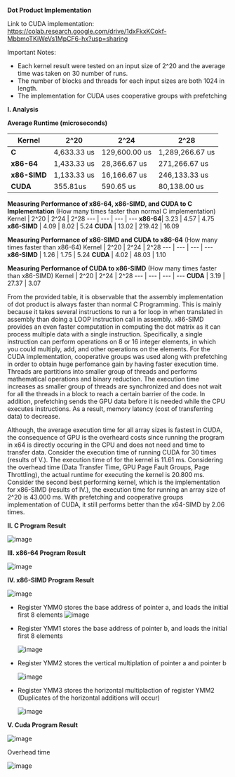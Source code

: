 **Dot Product Implementation**

Link to CUDA implementation: https://colab.research.google.com/drive/1dxFkxKCokf-MbbmoTKiWeVs1MpCF6-hx?usp=sharing

Important Notes:
- Each kernel result were tested on an input size of 2^20 and the average time was taken on 30 number of runs.
- The number of blocks and threads for each input sizes are both 1024 in length.
- The implementation for CUDA uses cooperative groups with prefetching

**I. Analysis**

**Average Runtime (microseconds)**

 Kernel | 2^20 | 2^24 | 2^28
--- | --- | --- | ---
**C** | 4,633.33 us | 129,600.00 us | 1,289,266.67 us 
**x86-64**| 1,433.33 us | 28,366.67 us | 271,266.67 us
**x86-SIMD** | 1,133.33 us | 16,166.67 us | 246,133.33 us 
**CUDA** | 355.81us | 590.65 us | 80,138.00 us

**Measuring Performance of x86-64, x86-SIMD, and CUDA to C Implementation**
(How many times faster than normal C implementation)
 Kernel | 2^20 | 2^24 | 2^28
--- | --- | --- | ---
**x86-64**| 3.23 | 4.57 | 4.75
**x86-SIMD** | 4.09 | 8.02 | 5.24 
**CUDA** | 13.02 | 219.42 | 16.09 

**Measuring Performance of x86-SIMD and CUDA to x86-64**
(How many times faster than x86-64)
 Kernel | 2^20 | 2^24 | 2^28
--- | --- | --- | ---
**x86-SIMD** | 1.26 | 1.75 | 5.24 
**CUDA** | 4.02 | 48.03 | 1.10

**Measuring Performance of CUDA to x86-SIMD**
(How many times faster than x86-SIMD)
 Kernel | 2^20 | 2^24 | 2^28
--- | --- | --- | ---
**CUDA** | 3.19 | 27.37 | 3.07

   From the provided table, it is observable that the assembly implementation of dot product is always faster than normal C Programming. This is mainly because it takes several instructions to run a for loop in when translated in assembly than doing a LOOP instruction call in assembly. x86-SIMD provides an even faster computation in computing the dot matrix as it can process multiple data with a single instruction. Specifically, a single instruction can perform operations on 8 or 16 integer elements, in which you could multiply, add, and other operations on the elements. For the CUDA implementation, cooperative groups was used along with prefetching in order to obtain huge perfomance gain by having faster execution time. Threads are partitions into smaller group of threads and performs mathematical operations and binary reduction. The execution time increases as smaller group of threads are synchronized and does not wait for all the threads in a block to reach a certain barrier of the code. In addition, prefetching sends the GPU data before it is needed while the CPU executes instructions. As a result, memory latency (cost of transferring data) to decrease. 

   Although, the average execution time for all array sizes is fastest in CUDA, the consequence of GPU is the overheard costs since running the program in x64 is directly occuring in the CPU and does not need and time to transfer data. Consider the execution time of running CUDA for 30 times (results of V.). The execution time of for the kernel is 11.61 ms. Considering the overhead time (Data Transfer Time, GPU Page Fault Groups, Page Throttling), the actual runtime for executing the kernel is 20.800 ms. Consider the second best performing kernel, which is the implementation for x86-SIMD (results of IV.), the execution time for running an array size of 2^20 is 43.000 ms. With prefetching and cooperative groups implementation of CUDA, it still performs better than the x64-SIMD by 2.06 times. 

**II. C Program  Result**

![image](https://github.com/falarion08/Dot-Product-Implementation/assets/113824865/2e0893d5-265c-4f5f-9e73-ed5d70546ab6)

**III. x86-64 Program Result**

![image](https://github.com/falarion08/Dot-Product-Implementation/assets/113824865/b1d023c4-1d6c-468a-a2c2-684e6c9888ee)


**IV. x86-SIMD Program Result**

![image](https://github.com/falarion08/Dot-Product-Implementation/assets/113824865/44a2b189-39b8-410c-96e9-aae4b78eaaba)

- Register YMM0 stores the base address of pointer a, and loads the initial first 8 elements
![image](https://github.com/falarion08/Dot-Product-Implementation/assets/113824865/69c3b4ba-ff65-4dce-a201-fa0d2ddd479b)

- Register YMM1 stores the base address of pointer b, and loads the initial first 8 elements

  ![image](https://github.com/falarion08/Dot-Product-Implementation/assets/113824865/25bdff36-b353-477c-8813-0e2472e2bf23)

- Register YMM2 stores the vertical multiplation of pointer a and pointer b

  ![image](https://github.com/falarion08/Dot-Product-Implementation/assets/113824865/f7b61922-4d95-4832-90b1-442e4e2163bf)

- Register YMM3 stores the horizontal multiplaction of register YMM2 (Duplicates of the horizontal additions will occur)

  ![image](https://github.com/falarion08/Dot-Product-Implementation/assets/113824865/9d9da813-c8f1-4283-91f0-e790e18d8bb0)


**V. Cuda Program Result**

![image](https://github.com/falarion08/Dot-Product-Implementation/assets/113824865/bed41d84-9699-4ff8-a113-ceb91ced3795)

Overhead time 

![image](https://github.com/falarion08/Dot-Product-Implementation/assets/113824865/1ed7fe60-8d0b-47aa-8d81-6ce7a7595871)
